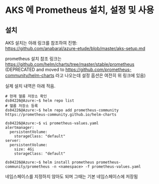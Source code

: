 # AKS 에 Prometheus 설치, 설정 및 사용

## 설치

AKS 설치는 아래 링크를 참조하여 진행:  
https://github.com/anabaral/azure-etude/blob/master/aks-setup.md

prometheus 설치 참조 링크는 https://github.com/helm/charts/tree/master/stable/prometheus  
(DEPRECATED and moved to https://github.com/prometheus-community/helm-charts 라고 나오는데 설정 옵션은 여전히 위 링크에 있음)  

실제 설치 내역은 아래 적음.
```
# 현재 헬름 저장소 확인
ds04226@Azure:~$ helm repo list
# 헬름 저장소 등록
ds04226@Azure:~$ helm repo add prometheus-community https://prometheus-community.github.io/helm-charts

ds04226@Azure:~$ vi prometheus-values.yaml
alertmanager:
  persistentVolume:
    storageClass: "default"
server:
  persistentVolume:
    size: 4Gi
    storageClass: "default"

ds04226@Azure:~$ helm install prometheus prometheus-community/prometheus -n <namespace> -f prometheus-values.yaml
```
네임스페이스를 지정하지 않아도 되며 그때는 기본 네임스페이스에 저장됨


